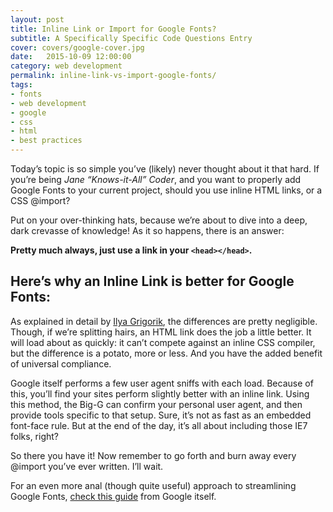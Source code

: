 ```yaml
---
layout: post
title: Inline Link or Import for Google Fonts?
subtitle: A Specifically Specific Code Questions Entry
cover: covers/google-cover.jpg
date:   2015-10-09 12:00:00
category: web development
permalink: inline-link-vs-import-google-fonts/
tags:
- fonts
- web development
- google
- css
- html
- best practices
---
```


Today’s topic is so simple you’ve (likely) never thought about it that hard. If you’re being *Jane “Knows-it-All” Coder*, and you want to properly add Google Fonts to your current project, should you use inline HTML links, or a CSS @import? 

Put on your over-thinking hats, because we’re about to dive into a deep, dark crevasse of knowledge! As it so happens, there is an answer:

**Pretty much always, just use a link in your `<head></head>`.**

## Here’s why an Inline Link is better for Google Fonts:

As explained in detail by [Ilya Grigorik](http://stackoverflow.com/a/12380004), the differences are pretty negligible. Though, if we’re splitting hairs, an HTML link does the job a little better. It will load about as quickly: it can’t compete against an inline CSS compiler, but the difference is a potato, more or less. And you have the added benefit of universal compliance. 

Google itself performs a few user agent sniffs with each load. Because of this, you’ll find your sites perform slightly better with an inline link. Using this method, the Big-G can confirm your personal user agent, and then provide tools specific to that setup. Sure, it’s not as fast as an embedded font-face rule. But at the end of the day, it’s all about including those IE7 folks, right? 

So there you have it! Now remember to go forth and burn away every @import you’ve ever written. I’ll wait. 

For an even more anal (though quite useful) approach to streamlining Google Fonts, [check this guide](http://googlewebfonts.blogspot.com/2010/09/optimizing-use-of-google-font-api.html) from Google itself.